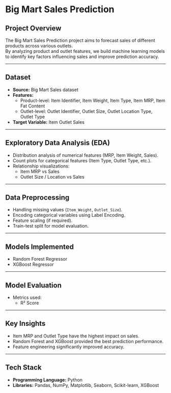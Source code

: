 #  Big Mart Sales Prediction

## Project Overview
The Big Mart Sales Prediction project aims to forecast sales of different products across various outlets.  
By analyzing product and outlet features, we build machine learning models to identify key factors influencing sales and improve prediction accuracy.

---

##  Dataset
- **Source:** Big Mart Sales dataset  
- **Features:**  
  - Product-level: Item Identifier, Item Weight, Item Type, Item MRP, Item Fat Content  
  - Outlet-level: Outlet Identifier, Outlet Size, Outlet Location Type, Outlet Type  
- **Target Variable:** Item Outlet Sales  

---

##  Exploratory Data Analysis (EDA)
- Distribution analysis of numerical features (MRP, Item Weight, Sales).  
- Count plots for categorical features (Item Type, Outlet Type, etc.).  
- Relationship visualizations:  
  - Item MRP vs Sales  
  - Outlet Size / Location vs Sales  

---

##  Data Preprocessing
- Handling missing values (`Item_Weight`, `Outlet_Size`).  
- Encoding categorical variables using Label Encoding.  
- Feature scaling (if required).  
- Train-test split for model evaluation.

---

##  Models Implemented
- Random Forest Regressor  
- XGBoost Regressor  

---

##  Model Evaluation
- Metrics used:  
  - R² Score  

---

##  Key Insights
- Item MRP and Outlet Type have the highest impact on sales.  
- Random Forest and XGBoost provided the best prediction performance.  
- Feature engineering significantly improved accuracy.  

---

## Tech Stack
- **Programming Language:** Python  
- **Libraries:** Pandas, NumPy, Matplotlib, Seaborn, Scikit-learn, XGBoost  


